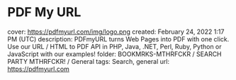# PDF My URL

cover: https://pdfmyurl.com/img/logo.png
created: February 24, 2022 1:17 PM (UTC)
description: PDFmyURL turns Web Pages into PDF with one click. Use our URL / HTML to PDF API in PHP, Java, .NET, Perl, Ruby, Python or JavaScript with our examples!
folder: BOOKMRKS-MTHRFCKR / SEARCH PARTY MTHRFCKR! / General
tags: Search, general
url: https://pdfmyurl.com